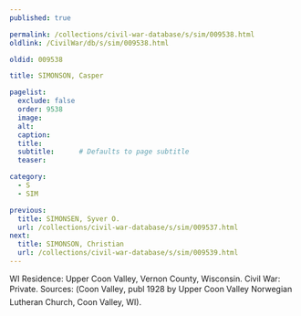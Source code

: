 ```yaml
---
published: true

permalink: /collections/civil-war-database/s/sim/009538.html
oldlink: /CivilWar/db/s/sim/009538.html

oldid: 009538

title: SIMONSON, Casper

pagelist:
  exclude: false
  order: 9538
  image: 
  alt:
  caption:
  title:
  subtitle:      # Defaults to page subtitle
  teaser:

category: 
  - S 
  - SIM

previous:
  title: SIMONSEN, Syver O.
  url: /collections/civil-war-database/s/sim/009537.html  
next:
  title: SIMONSON, Christian
  url: /collections/civil-war-database/s/sim/009539.html   
---
```

WI Residence: Upper Coon Valley, Vernon County, Wisconsin. Civil War: Private. Sources: (&#147;Coon Valley&#148;, publ 1928 by Upper Coon Valley Norwegian Lutheran Church, Coon Valley, WI).